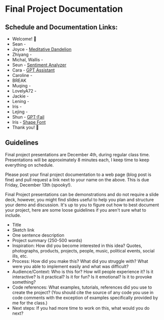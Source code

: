 # Final Project Documentation

## Schedule and Documentation Links:

- Welcome! 👋
- Sean -
- Joyce - [Meditative Dandelion](https://www.notion.so/joycezheng/Meditative-Dandelion-Project-Documentation-1544ee8df27e80169a78c865f7219336?pvs=4)
- Zhiyang -
- Michal, Wallis -
- Seun - [Sentiment Analyzer](https://fluff-saturnalia-4b2.notion.site/Final-project-1526783215b2807c87d8d84c5f3fd067?pvs=4)
- Cara - [GPT Assistant](https://www.notion.so/Final-Documentation-13efc0e698e480c8b776ddc59f64e15e)
- Caroline -
- BREAK
- Muqing -
- LovelyA72 -
- Jackie -
- Lening -
- Iris -
- Lejing -
- Shun - [GPT-Fail](https://vagabond-taker-69c.notion.site/A2Z-F24-Final-GPT-Fail-152f5cf5797a803aa766c945e48e4533?pvs=4)
- Iris - [Shape Font](https://bw0914.notion.site/Programming-A2Z-Final-15b75685ef958071a3a5c2ff51f222af?pvs=4)
- Thank you! 💜

## Guidelines

Final project presentations are December 4th, during regular class time. Presentations will be approximately 8 minutes each, I keep time to keep everything on schedule.

Please post your final project documentation to a web page (blog post is fine) and pull request a link next to your name on the above. This is due Friday, December 13th (spooky!).

Final Project presentations can be demonstrations and do not require a slide deck, however, you might find slides useful to help you plan and structure your demo and discussion. It's up to you to figure out how to best document your project, here are some loose guidelines if you aren't sure what to include.

- Title
- Sketch link
- One sentence description
- Project summary (250-500 words)
- Inspiration: How did you become interested in this idea? Quotes, photographs, products, projects, people, music, political events, social ills, etc.
- Process: How did you make this? What did you struggle with? What were you able to implement easily and what was difficult?
- Audience/Context: Who is this for? How will people experience it? Is it interactive? Is it practical? Is it for fun? Is it emotional? Is it to provoke something?
- Code references: What examples, tutorials, references did you use to create the project? (You should cite the source of any code you use in code comments with the exception of examples specifically provided by me for the class.)
- Next steps: If you had more time to work on this, what would you do next?
